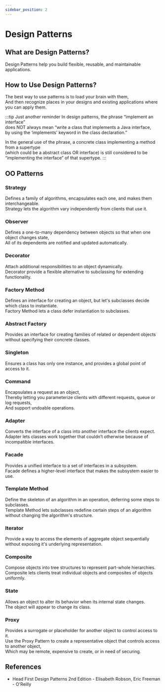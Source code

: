 ```yaml
---
sidebar_position: 2
---
```


# Design Patterns

## What are Design Patterns?

Design Patterns help you build flexible, reusable, and maintainable applications.

## How to Use Design Patterns?

The best way to use patterns is to load your brain with them,  
And then recognize places in your designs and existing applications where you can apply them.

:::tip Just another reminder
In design patterns, the phrase “implement an interface”  
does NOT always mean “write a class that implements a Java interface,  
by using the ‘implements' keyword in the class declaration.”

In the general use of the phrase, a concrete class implementing a method from a supertype  
(which could be a abstract class OR interface) is still considered to be “implementing the interface” of that supertype.
:::

## OO Patterns

### Strategy

Defines a family of algorithms, encapsulates each one, and makes them interchangeable.  
Strategy lets the algorithm vary independently from clients that use it.

### Observer

Defines a one-to-many dependency between objects so that when one object changes state,  
All of its dependents are notified and updated automatically.

### Decorator

Attach additional responsibilities to an object dynamically.  
Decorator provide a flexible alternative to subclassing for extending functionality.

### Factory Method

Defines an interface for creating an object, but let's subclasses decide which class to instantiate.  
Factory Method lets a class defer instantiation to subclasses.

### Abstract Factory

Provides an interface for creating families of related or dependent objects without specifying their concrete classes.

### Singleton

Ensures a class has only one instance, and provides a global point of access to it.

### Command

Encapsulates a request as an object,  
Thereby letting you parameterize clients with different requests, queue or log requests,  
And support undoable operations.

### Adapter

Converts the interface of a class into another interface the clients expect.  
Adapter lets classes work together that couldn’t otherwise because of incompatible interfaces.

### Facade

Provides a unified interface to a set of interfaces in a subsystem.  
Facade defines a higher-level interface that makes the subsystem easier to use.

### Template Method

Define the skeleton of an algorithm in an operation, deferring some steps to subclasses.  
Template Method lets subclasses redefine certain steps of an algorithm without changing the algorithm's structure.

### Iterator

Provide a way to access the elements of aggregate object sequentially without exposing it's underlying representation.

### Composite

Compose objects into tree structures to represent part-whole hierarchies.  
Composite lets clients treat individual objects and composites of objects uniformly.

### State

Allows an object to alter its behavior when its internal state changes.  
The object will appear to change its class.

### Proxy

Provides a surrogate or placeholder for another object to control access to it.  
Use the Proxy Pattern to create a representative object that controls access to another object,  
Which may be remote, expensive to create, or in need of securing.

## References

- Head First Design Patterns 2nd Edition - Elisabeth Robson, Eric Freeman - O'Reilly
